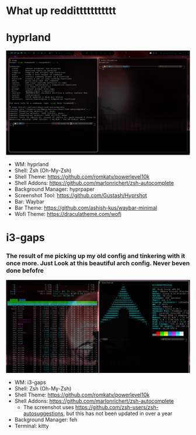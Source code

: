 # What up reddittttttttttt

# hyprland
<img src="https://github.com/aliceqt/arch-config/blob/main/preview/Weeelp.png?raw=true" width="600"><br>
- WM: hyprland
- Shell: Zsh (Oh-My-Zsh)
- Shell Theme: https://github.com/romkatv/powerlevel10k
- Shell Addons: https://github.com/marlonrichert/zsh-autocomplete
- Background Manager: hyprpaper
- Screenshot Tool: https://github.com/Gustash/Hyprshot
- Bar: Waybar
- Bar Theme: https://github.com/ashish-kus/waybar-minimal
- Wofi Theme: https://draculatheme.com/wofi
# i3-gaps
### The result of me picking up my old config and tinkering with it once more. Just Look at this beautiful arch config. Never beven done befofre
<img src="https://github.com/aliceqt/arch-config/blob/main/preview/Why%20arent%20you%20the%20smartest%20fellow.png?raw=true" width="600"><br>
- WM: i3-gaps
- Shell: Zsh (Oh-My-Zsh)
- Shell Theme: https://github.com/romkatv/powerlevel10k
- Shell Addons: https://github.com/marlonrichert/zsh-autocomplete
  - The screenshot uses https://github.com/zsh-users/zsh-autosuggestions, but this has not been updated in over a year
- Background Manager: feh
- Terminal: kitty
